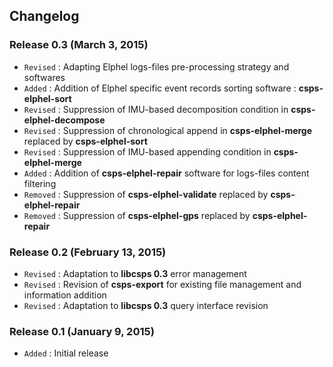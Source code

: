 ## Changelog

### Release 0.3 (March 3, 2015)

- `Revised` : Adapting Elphel logs-files pre-processing strategy and softwares
- `Added` : Addition of Elphel specific event records sorting software : **csps-elphel-sort**
- `Revised` : Suppression of IMU-based decomposition condition in **csps-elphel-decompose**
- `Revised` : Suppression of chronological append in **csps-elphel-merge** replaced by **csps-elphel-sort**
- `Revised` : Suppression of IMU-based appending condition in **csps-elphel-merge**
- `Added` : Addition of **csps-elphel-repair** software for logs-files content filtering
- `Removed` : Suppression of **csps-elphel-validate** replaced by **csps-elphel-repair**
- `Removed` : Suppression of **csps-elphel-gps** replaced by **csps-elphel-repair**

### Release 0.2 (February 13, 2015)

- `Revised` : Adaptation to **libcsps 0.3** error management
- `Revised` : Revision of **csps-export** for existing file management and information addition
- `Revised` : Adaptation to **libcsps 0.3** query interface revision

### Release 0.1 (January 9, 2015)

- `Added` : Initial release
